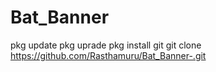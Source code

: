 # Bat_Banner
pkg update
pkg uprade
pkg install git
git clone https://github.com/Rasthamuru/Bat_Banner-.git
